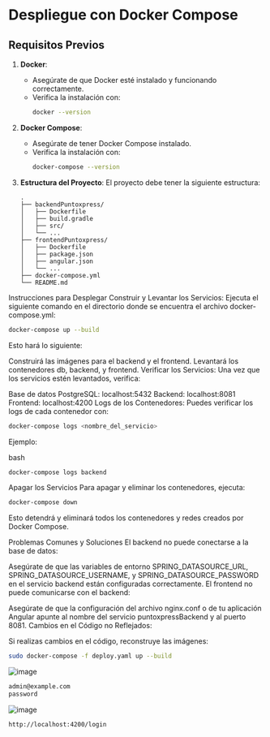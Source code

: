 # Despliegue con Docker Compose

## Requisitos Previos

1. **Docker**:
   - Asegúrate de que Docker esté instalado y funcionando correctamente.
   - Verifica la instalación con:
     ```bash
     docker --version
     ```

2. **Docker Compose**:
   - Asegúrate de tener Docker Compose instalado.
   - Verifica la instalación con:
     ```bash
     docker-compose --version
     ```

3. **Estructura del Proyecto**:
   El proyecto debe tener la siguiente estructura:
   ```plaintext
   .
   ├── backendPuntoxpress/
   │   ├── Dockerfile
   │   ├── build.gradle
   │   ├── src/
   │   └── ...
   ├── frontendPuntoxpress/
   │   ├── Dockerfile
   │   ├── package.json
   │   ├── angular.json
   │   └── ...
   ├── docker-compose.yml
   └── README.md
Instrucciones para Desplegar
Construir y Levantar los Servicios: Ejecuta el siguiente comando en el directorio donde se encuentra el archivo docker-compose.yml:

```bash
docker-compose up --build
```
Esto hará lo siguiente:

Construirá las imágenes para el backend y el frontend.
Levantará los contenedores db, backend, y frontend.
Verificar los Servicios: Una vez que los servicios estén levantados, verifica:

Base de datos PostgreSQL: localhost:5432
Backend: localhost:8081
Frontend: localhost:4200
Logs de los Contenedores: Puedes verificar los logs de cada contenedor con:

```bash
docker-compose logs <nombre_del_servicio>
```
Ejemplo:

bash

```bash
docker-compose logs backend
```
Apagar los Servicios
Para apagar y eliminar los contenedores, ejecuta:


```bash
docker-compose down
```
Esto detendrá y eliminará todos los contenedores y redes creados por Docker Compose.

Problemas Comunes y Soluciones
El backend no puede conectarse a la base de datos:

Asegúrate de que las variables de entorno SPRING_DATASOURCE_URL, SPRING_DATASOURCE_USERNAME, y SPRING_DATASOURCE_PASSWORD en el servicio backend están configuradas correctamente.
El frontend no puede comunicarse con el backend:

Asegúrate de que la configuración del archivo nginx.conf o de tu aplicación Angular apunte al nombre del servicio puntoxpressBackend y al puerto 8081.
Cambios en el Código no Reflejados:

Si realizas cambios en el código, reconstruye las imágenes:
```bash
sudo docker-compose -f deploy.yaml up --build
```


![image](https://github.com/user-attachments/assets/818d0464-1086-4eb1-ad08-f58b0e336a15)

```bash
admin@example.com
password
```

![image](https://github.com/user-attachments/assets/f249aa31-2449-412b-a89b-a3fb8d6a6857)

```bash
http://localhost:4200/login
```


